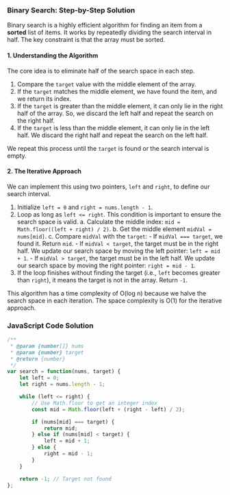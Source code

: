 ### Binary Search: Step-by-Step Solution

Binary search is a highly efficient algorithm for finding an item from a **sorted** list of items. It works by repeatedly dividing the search interval in half. The key constraint is that the array must be sorted.

#### 1. Understanding the Algorithm

The core idea is to eliminate half of the search space in each step.

1.  Compare the `target` value with the middle element of the array.
2.  If the `target` matches the middle element, we have found the item, and we return its index.
3.  If the `target` is greater than the middle element, it can only lie in the right half of the array. So, we discard the left half and repeat the search on the right half.
4.  If the `target` is less than the middle element, it can only lie in the left half. We discard the right half and repeat the search on the left half.

We repeat this process until the `target` is found or the search interval is empty.

#### 2. The Iterative Approach

We can implement this using two pointers, `left` and `right`, to define our search interval.

1.  Initialize `left = 0` and `right = nums.length - 1`.
2.  Loop as long as `left <= right`. This condition is important to ensure the search space is valid.
    a. Calculate the middle index: `mid = Math.floor((left + right) / 2)`.
    b. Get the middle element `midVal = nums[mid]`.
    c. Compare `midVal` with the `target`:
        - If `midVal === target`, we found it. Return `mid`.
        - If `midVal < target`, the target must be in the right half. We update our search space by moving the left pointer: `left = mid + 1`.
        - If `midVal > target`, the target must be in the left half. We update our search space by moving the right pointer: `right = mid - 1`.
3.  If the loop finishes without finding the target (i.e., `left` becomes greater than `right`), it means the target is not in the array. Return `-1`.

This algorithm has a time complexity of O(log n) because we halve the search space in each iteration. The space complexity is O(1) for the iterative approach.

### JavaScript Code Solution

```javascript
/**
 * @param {number[]} nums
 * @param {number} target
 * @return {number}
 */
var search = function(nums, target) {
    let left = 0;
    let right = nums.length - 1;

    while (left <= right) {
        // Use Math.floor to get an integer index
        const mid = Math.floor(left + (right - left) / 2);

        if (nums[mid] === target) {
            return mid;
        } else if (nums[mid] < target) {
            left = mid + 1;
        } else {
            right = mid - 1;
        }
    }

    return -1; // Target not found
};
```
